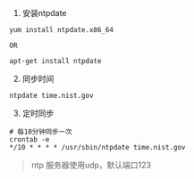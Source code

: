 1. 安装ntpdate
```
yum install ntpdate.x86_64

OR

apt-get install ntpdate
```

2. 同步时间
```
ntpdate time.nist.gov
```

3. 定时同步
```
# 每10分钟同步一次
crontab -e
*/10 * * * * /usr/sbin/ntpdate time.nist.gov
```

> ntp 服务器使用udp，默认端口123
